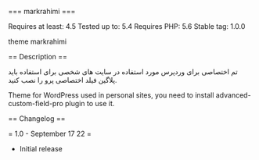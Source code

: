 === markrahimi ===

Requires at least: 4.5
Tested up to: 5.4
Requires PHP: 5.6
Stable tag: 1.0.0

theme markrahimi

== Description ==

تم اختصاصی برای وردپرس مورد استفاده در سایت های شخصی برای استفاده باید پلاگین فیلد اختصاصی پرو را نصب کنید.

Theme for WordPress used in personal sites, you need to install advanced-custom-field-pro plugin to use it.


== Changelog ==

= 1.0 - September 17 22 =
* Initial release

